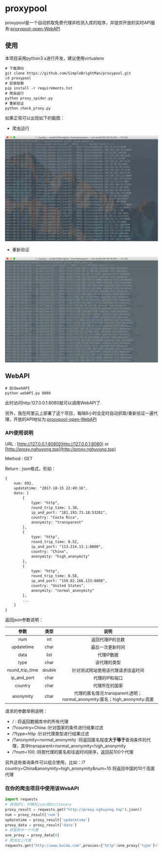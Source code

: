 # proxypool
proxypool是一个自动抓取免费代理并检测入库的程序，并提供开放的实时API服务:[proxypool-open-WebAPI](http://proxy.nghuyong.top/)

## 使用
本项目采用python3.x进行开发，建议使用virtualenv

    # 下载源码
    git clone https://github.com/SimpleBrightMan/proxypool.git
    cd proxypool
    # 安装依赖
    pip install -r requirements.txt
    # 爬虫运行
    python proxy_spider.py
    # 重新验证
    python check_proxy.py
   
如果正常可以出现如下的截图：
- 爬虫运行

![爬虫运行](./screenshots/proxy_spider_screenshot.png)
- 重新验证

![重新验证](./screenshots/check_spider_screenshot.png)


## WebAPI

    # 启动webAPI
    python webAPI.py 8080
此时访问http:127.0.0.1:8080就可以调用WebAPI了.

另外，我在阿里云上部署了这个项目，每隔6小时会定时自动抓取/重新验证一遍代理，开放的API地址为:[proxypool-open-WebAPI](http://proxy.nghuyong.top/)

### API使用说明
URL : [http://127.0.0.1:8080](http://127.0.0.1:8080) or [http://proxy.nghuyong.top](http://proxy.nghuyong.top)

Method : GET

Return : json格式，形如：

    {
        num: 692,
        updatetime: "2017-10-15 22:49:16",
        data: [
            {
                type: "http",
                round_trip_time: 1.38,
                ip_and_port: "181.193.73.18:53281",
                country: "Costa Rica",
                anonymity: "transparent"
            },
            {
                type: "http",
                round_trip_time: 0.52,
                ip_and_port: "113.214.13.1:8000",
                country: "China",
                anonymity: "high_anonymity"
            },
            {
                type: "http",
                round_trip_time: 0.58,
                ip_and_port: "159.82.166.133:8080",
                country: "United States",
                anonymity: "normal_anonymity"
            },
            ...
        ]
    }

返回json参数说明：



| 参数            | 类型            | 说明   |
|:--------------:|:-------------:|:-----:|
| num           | int           | 返回代理IP的总数|
| updatetime    | char          | 最后一次更新时间 |
| data          | list          | 代理IP数据 |
| type          | char          |该代理的类型|
| round_trip_time|double        |针对测试网站使用该代理请求往返时间|
| ip_and_port   | char          |代理的IP和端口|
| country       | char          |代理所在的国家|
| anonymity     | char          |代理的匿名情况:transparent:透明；normal_anonymity:匿名；high_anonymity:高匿|

请求的参数举例说明：
- / : 将返回数据库中的所有代理
- /?country=China :针对国家的条件进行结果过滤
- /?type=http :针对代理类型进行结果过滤
- /?anonymity=normal_anonymity :将返回匿名程度**大于等于**查询条件的代理，其中transparent<normal_anonymity<high_anonymity
- /?num=100 :将按代理的匿名和往返时间排序，返回前100个代理

另外这些查询条件可以组合使用，比如：/?country=China&anonymity=high_anonymity&num=10 将返回中国的10个高匿代理

### 在你的爬虫项目中使用该WebAPI
```python
import requests
# 请求API，并解析json成dictionary
proxy_result = requests.get("http://proxy.nghuyong.top").json()
num = proxy_result['num']
updatetime = proxy_result['updatetime']
proxy_data = proxy_result['data']
# 获取其中一个代理
one_proxy = proxy_data[0]
# 爬虫加上代理
requests.get("http://www.baidu.com",proxies={"http":one_proxy['type']+"://"+one_proxy['ip_and_port']})
```
